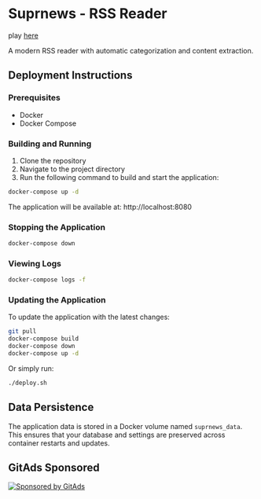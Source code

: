 # Suprnews - RSS Reader

play [here](https://rssfeed-production.up.railway.app/)

A modern RSS reader with automatic categorization and content extraction.

## Deployment Instructions

### Prerequisites

- Docker
- Docker Compose

### Building and Running

1. Clone the repository
2. Navigate to the project directory
3. Run the following command to build and start the application:

```bash
docker-compose up -d
```

The application will be available at: http://localhost:8080

### Stopping the Application

```bash
docker-compose down
```

### Viewing Logs

```bash
docker-compose logs -f
```

### Updating the Application

To update the application with the latest changes:

```bash
git pull
docker-compose build
docker-compose down
docker-compose up -d
```

Or simply run:

```bash
./deploy.sh
```

## Data Persistence

The application data is stored in a Docker volume named `suprnews_data`. This ensures that your database and settings are preserved across container restarts and updates.
<!-- GitAds-Verify: DX7YCSWVOEKYBWZYD66KU1XK6HE84ED4 -->
## GitAds Sponsored
[![Sponsored by GitAds](https://gitads.dev/v1/ad-serve?source=zerocoder1/rssfeed@github)](https://gitads.dev/v1/ad-track?source=zerocoder1/rssfeed@github)

